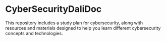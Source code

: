 # CyberSecurityDaliDoc
This repository includes a study plan for cybersecurity, along with resources and materials designed to help you learn different cybersecurity concepts and technologies.
